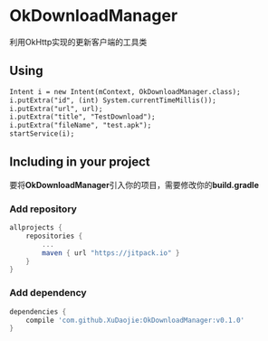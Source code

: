 OkDownloadManager
===
利用OkHttp实现的更新客户端的工具类

## Using
```xml
Intent i = new Intent(mContext, OkDownloadManager.class);
i.putExtra("id", (int) System.currentTimeMillis());
i.putExtra("url", url);
i.putExtra("title", "TestDownload");
i.putExtra("fileName", "test.apk");
startService(i);
```

## Including in your project
要将**OkDownloadManager**引入你的项目，需要修改你的**build.gradle**

### Add repository 
```groovy
allprojects {
    repositories {
        ...
        maven { url "https://jitpack.io" }
    }
}
```
### Add dependency
```groovy
dependencies {
    compile 'com.github.XuDaojie:OkDownloadManager:v0.1.0'
}
```